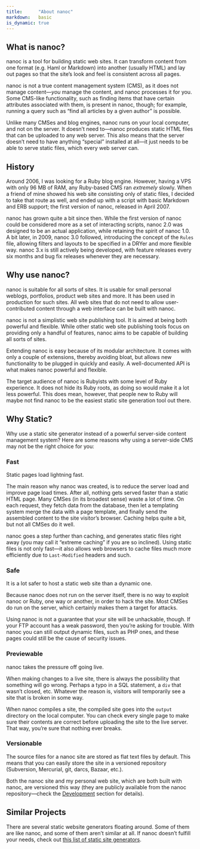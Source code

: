 ```yaml
---
title:      "About nanoc"
markdown:   basic
is_dynamic: true
---
```


What is nanoc?
--------------

nanoc is a tool for building static web sites. It can transform content from one format (e.g. Haml or Markdown) into another (usually HTML) and lay out pages so that the site’s look and feel is consistent across all pages.

nanoc is not a true content management system (CMS), as it does not manage content—*you* manage the content, and nanoc processes it for you. Some CMS-like functionality, such as finding items that have certain attributes associated with them, is present in nanoc, though; for example, running a query such as “find all articles by a given author” is possible.

Unlike many CMSes and blog engines, nanoc runs on your local computer, and not on the server. It doesn’t need to—nanoc produces static HTML files that can be uploaded to any web server. This also means that the server doesn’t need to have anything “special” installed at all—it just needs to be able to serve static files, which every web server can.

History
-------

Around 2006, I was looking for a Ruby blog engine. However, having a VPS with only 96 MB of RAM, any Ruby-based CMS ran _extremely_ slowly. When a friend of mine showed his web site consisting only of static files, I decided to take that route as well, and ended up with a script with basic Markdown and ERB support; the first version of nanoc, released in April 2007.

nanoc has grown quite a bit since then. While the first version of nanoc could be considered more as a set of interacting scripts, nanoc 2.0 was designed to be an actual application, while retaining the spirit of nanoc 1.0. A bit later, in 2009, nanoc 3.0 followed, introducing the concept of the `Rules` file, allowing filters and layouts to be specified in a DRYer and more flexible way. nanoc 3.x is still actively being developed, with feature releases every six months and bug fix releases whenever they are necessary.

Why use nanoc?
--------------

nanoc is suitable for all sorts of sites. It is usable for small personal weblogs, portfolios, product web sites and more. It has been used in production for such sites. All web sites that do not need to allow user-contributed content through a web interface can be built with nanoc.

nanoc is not a simplistic web site publishing tool. It is aimed at being both powerful and flexible. While other static web site publishing tools focus on providing only a handful of features, nanoc aims to be capable of building all sorts of sites.

Extending nanoc is easy because of its modular architecture. It comes with only a couple of extensions, thereby avoiding bloat, but allows new functionality to be plugged in quickly and easily. A well-documented API is what makes nanoc powerful and flexible.

The target audience of nanoc is Rubyists with some level of Ruby experience. It does not hide its Ruby roots, as doing so would make it a lot less powerful. This does mean, however, that people new to Ruby will maybe not find nanoc to be the easiest static site generation tool out there.

Why Static?
-----------

Why use a static site generator instead of a powerful server-side content management system? Here are some reasons why using a server-side CMS may not be the right choice for you:

### Fast

Static pages load lightning fast.

The main reason why nanoc was created, is to reduce the server load and improve page load times. After all, nothing gets served faster than a static HTML page. Many CMSes (in its broadest sense) waste a lot of time. On each request, they fetch data from the database, then let a templating system merge the data with a page template, and finally send the assembled content to the site visitor’s browser. Caching helps quite a bit, but not all CMSes do it well.

nanoc goes a step further than caching, and generates static files right away (you may call it “extreme caching” if you are so inclined). Using static files is not only fast—it also allows web browsers to cache files much more efficiently due to `Last-Modified` headers and such.

### Safe

It is a lot safer to host a static web site than a dynamic one.

Because nanoc does not run on the server itself, there is no way to exploit nanoc or Ruby, one way or another, in order to hack the site. Most CMSes do run on the server, which certainly makes them a target for attacks.

Using nanoc is not a guarantee that your site will be unhackable, though. If your FTP account has a weak password, then you’re asking for trouble. With nanoc you can still output dynamic files, such as PHP ones, and these pages could still be the cause of security issues.

### Previewable

nanoc takes the pressure off going live.

When making changes to a live site, there is always the possibility that something will go wrong. Perhaps a typo in a SQL statement, a `div` that wasn’t closed, etc. Whatever the reason is, visitors will temporarily see a site that is broken in some way.

When nanoc compiles a site, the compiled site goes into the `output` directory on the local computer. You can check every single page to make sure their contents are correct before uploading the site to the live server. That way, you’re sure that nothing ever breaks.

### Versionable

The source files for a nanoc site are stored as flat text files by default. This means that you can easily store the site in a versioned repository (Subversion, Mercurial, git, darcs, Bazaar, etc.).

Both the nanoc site and my personal web site, which are both built with nanoc, are versioned this way (they are publicly available from the nanoc repository—check the [Development](/development/) section for details).

Similar Projects
----------------

There are several static website generators floating around. Some of them are like nanoc, and some of them aren’t similar at all. If nanoc doesn’t fulfill your needs, check out [this list of static site generators](http://staticsitegenerators.net/).
